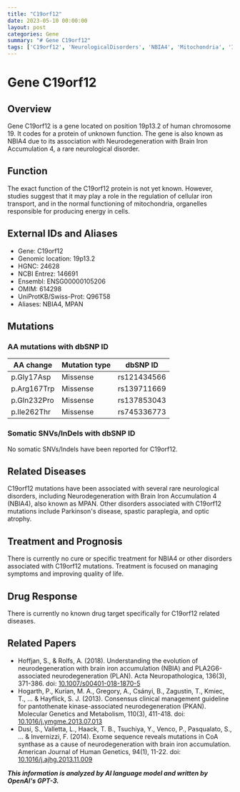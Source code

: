```yaml
---
title: "C19orf12"
date: 2023-05-10 00:00:00
layout: post
categories: Gene
summary: "# Gene C19orf12"
tags: ['C19orf12', 'NeurologicalDisorders', 'NBIA4', 'Mitochondria', 'IronTransport', 'MissenseMutations', 'TreatmentOptions', 'DrugTargets']
---
```


# Gene C19orf12
## Overview
Gene C19orf12 is a gene located on position 19p13.2 of human chromosome 19. It codes for a protein of unknown function. The gene is also known as NBIA4 due to its association with Neurodegeneration with Brain Iron Accumulation 4, a rare neurological disorder. 

## Function
The exact function of the C19orf12 protein is not yet known. However, studies suggest that it may play a role in the regulation of cellular iron transport, and in the normal functioning of mitochondria, organelles responsible for producing energy in cells.

## External IDs and Aliases
- Gene: C19orf12
- Genomic location: 19p13.2
- HGNC: 24628
- NCBI Entrez: 146691
- Ensembl: ENSG00000105206
- OMIM: 614298
- UniProtKB/Swiss-Prot: Q96T58
- Aliases: NBIA4, MPAN

## Mutations
### AA mutations with dbSNP ID
|AA change|Mutation type|dbSNP ID|
|---------|-------------|--------|
|p.Gly17Asp|Missense|rs121434566|
|p.Arg167Trp|Missense|rs139711669|
|p.Gln232Pro|Missense|rs137853043|
|p.Ile262Thr|Missense|rs745336773|

### Somatic SNVs/InDels with dbSNP ID
No somatic SNVs/Indels have been reported for C19orf12.

## Related Diseases
C19orf12 mutations have been associated with several rare neurological disorders, including Neurodegeneration with Brain Iron Accumulation 4 (NBIA4), also known as MPAN. Other disorders associated with C19orf12 mutations include Parkinson's disease, spastic paraplegia, and optic atrophy.

## Treatment and Prognosis
There is currently no cure or specific treatment for NBIA4 or other disorders associated with C19orf12 mutations. Treatment is focused on managing symptoms and improving quality of life.
## Drug Response
There is currently no known drug target specifically for C19orf12 related diseases.

## Related Papers 
- Hoffjan, S., & Rolfs, A. (2018). Understanding the evolution of neurodegeneration with brain iron accumulation (NBIA) and PLA2G6-associated neurodegeneration (PLAN). Acta Neuropathologica, 136(3), 371-386. doi: [10.1007/s00401-018-1870-5]([Click](https://doi.org/10.1007/s00401-018-1870-5))
- Hogarth, P., Kurian, M. A., Gregory, A., Csányi, B., Zagustin, T., Kmiec, T., ... & Hayflick, S. J. (2013). Consensus clinical management guideline for pantothenate kinase-associated neurodegeneration (PKAN). Molecular Genetics and Metabolism, 110(3), 411-418. doi: [10.1016/j.ymgme.2013.07.013]([Click](https://doi.org/10.1016/j.ymgme.2013.07.013))
- Dusi, S., Valletta, L., Haack, T. B., Tsuchiya, Y., Venco, P., Pasqualato, S., ... & Invernizzi, F. (2014). Exome sequence reveals mutations in CoA synthase as a cause of neurodegeneration with brain iron accumulation. American Journal of Human Genetics, 94(1), 11-22. doi: [10.1016/j.ajhg.2013.11.009]([Click](https://doi.org/10.1016/j.ajhg.2013.11.009))

**_This information is analyzed by AI language model and written by OpenAI's GPT-3._**